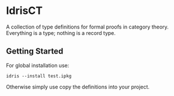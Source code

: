 # IdrisCT

A collection of type definitions for formal proofs in category theory. Everything is a type; nothing is a record type.

## Getting Started

For global installation use:

```
idris --install test.ipkg
```

Otherwise simply use copy the definitions into your project.
